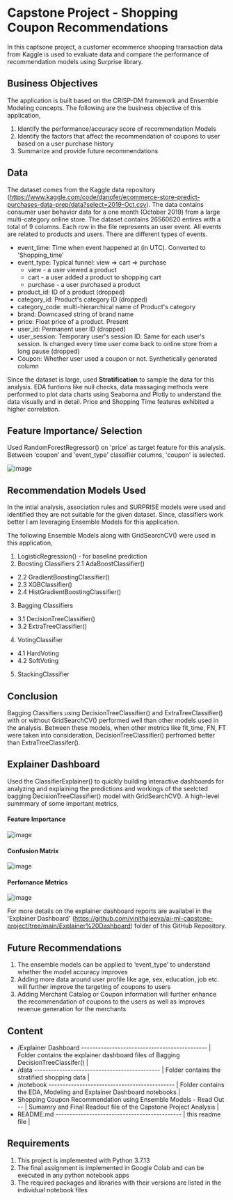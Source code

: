 # Capstone Project - Shopping Coupon Recommendations
In this captsone project, a customer ecommerce shooping transaction data from Kaggle is used to evaluate data and compare the performance of recommendation models using Surprise library. 

## Business Objectives
The application is built based on the CRISP-DM framework and Ensemble Modeling concepts. The following are the business objective of this application,
1. Identify the performance/accuracy score of recommendation Models
2. Identify the factors that affect the recommendation of coupons to user based on a user purchase history
3. Summarize and provide future recommendations

## Data
The dataset comes from the Kaggle data repository (https://www.kaggle.com/code/danofer/ecommerce-store-predict-purchases-data-prep/data?select=2019-Oct.csv). The data contains consumer user behavior data for a one month (October 2019) from a large multi-category online store. The dataset contains 26560620 entires with a total of 9 columns.
Each row in the file represents an user event. All events are related to products and users. There are different types of events.
- event_time: Time when event happened at (in UTC). Converted to 'Shopping_time'
- event_type: Typical funnel: view => cart => purchase
  - view - a user viewed a product
  - cart - a user added a product to shopping cart
  - purchase - a user purchased a product
- product_id: ID of a product (dropped)
- category_id: Product's category ID (dropped)
- category_code: multi-hierarchical name of Product's category
- brand: Downcased string of brand name
- price: Float price of a product. Present
- user_id: Permanent user ID (dropped)
- user_session: Temporary user's session ID. Same for each user's session. Is changed every time user come back to online store from a long pause (dropped)
- Coupon: Whether user used a coupon or not. Synthetically generated column

Since the dataset is large, used **Stratification** to sample the data for this analysis. EDA funtions like null checks, data massaging methods were performed to plot data charts using Seaborna and Plotly to understand the data visually and in detail. Price and Shopping Time features exhibited a higher correlation.

## Feature Importance/ Selection
Used RandomForestRegressor() on 'price' as target feature for this analysis. Between 'coupon' and 'event_type' classifier columns, 'coupon' is selected.

![image](https://user-images.githubusercontent.com/102641103/189555390-181bf8a1-cf98-469a-a677-b3a749a6e622.png)

## Recommendation Models Used
In the intial analysis, association rules and SURPRISE models were used and identified they are not suitable for the given dataset. Since, classifiers work better I am leveraging Ensemble Models for this application.

The following Ensemble Models along with GridSearchCV() were used in this application,
1. LogisticRegression() - for baseline prediction
2. Boosting Classifiers
  2.1 AdaBoostClassifier()
  - 2.2 GradientBoostingClassifier()
  - 2.3 XGBClassifier()
  - 2.4 HistGradientBoostingClassifier()
3. Bagging Classifiers
  - 3.1 DecisionTreeClassifier()
  - 3.2 ExtraTreeClassifier()
4. VotingClassifier
  - 4.1 HardVoting
  - 4.2 SoftVoting
5. StackingClassifier

## Conclusion
Bagging Classifiers using DecisionTreeClassifier() and ExtraTreeClassifier() with or without GridSearchCV() performed well than other models used in the analysis. Between these models, when other metrics like fit_time, FN, FT were taken into consideration, DecisionTreeClassifier() perfromed better than ExtraTreeClassifer(). 

## Explainer Dashboard
Used the ClassifierExplainer() to quickly building interactive dashboards for analyzing and explaining the predictions and workings of the seelcted bagging DecisionTreeClassifier() model with GridSearchCV(). A high-level summmary of some important metrics,
#### Feature Importance
![image](https://user-images.githubusercontent.com/102641103/189556571-252ae61b-98a9-483d-8294-64c175b3c1cc.png)
#### Confusion Matrix
![image](https://user-images.githubusercontent.com/102641103/189557675-61d44b06-637b-4023-905e-30fbaada57c5.png)
#### Perfomance Metrics
![image](https://user-images.githubusercontent.com/102641103/189556719-21fcb481-cc67-47c6-a11a-037cb27ff2e8.png)

For more details on the explainer dashboard reports are availabel in the 'Explainer Dashboard' (https://github.com/vinithajeeva/ai-ml-capstone-project/tree/main/Explainer%20Dashboard) folder of this GitHub Repository.

## Future Recommendations
1. The ensemble models can be applied to ‘event_type’ to understand whether the model accuracy improves
2. Adding more data around user profile like age, sex, education, job etc. will further improve the targeting of coupons to users
3. Adding Merchant Catalog or Coupon information will further enhance the recommendation of coupons to the users as well as improves revenue generation for the merchants

## Content
* /Explainer Dashboard --------------------------------------------- | Folder contains the explainer dashboard files of Bagging DecisionTreeClassifer() |
* /data                --------------------------------------------- | Folder contains the stratified shopping data |
* /notebook            --------------------------------------------- | Folder contains the EDA, Modeling and Explainer Dashboard notebooks |
* Shopping Coupon Recommendation using Ensemble Models - Read Out -- | Sumamry and Final Readout file of the Capstone Project Analysis |
* README.md            --------------------------------------------- | this readme file |

## Requirements
1. This project is implemented with Python 3.7.13
2. The final assignment is implemented in Google Colab and can be executed in any python notebook apps
3. The required packages and libraries with their versions are listed in the individual notebook files
